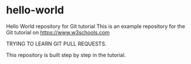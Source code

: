 # hello-world
Hello World repository for Git tutorial
This is an example repository for the Git tutorial on https://www.w3schools.com

TRYING TO LEARN GIT PULL REQUESTS.

This repository is built step by step in the tutorial.
